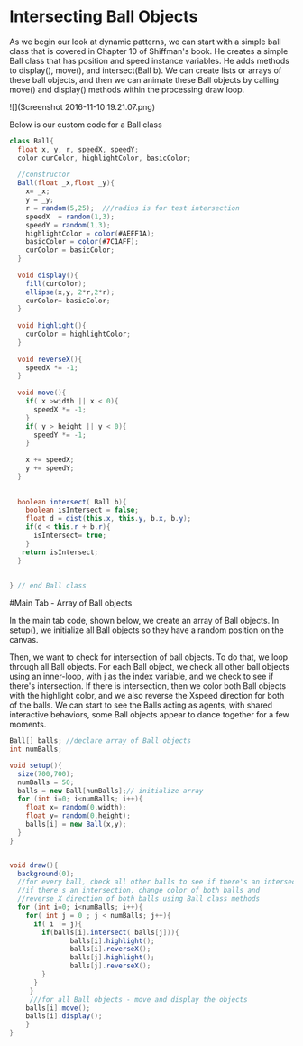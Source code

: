 # Intersecting Ball Objects

As we begin our look at dynamic patterns, we can start with a simple ball class that is covered in Chapter 10 of Shiffman's book.  He creates a simple Ball class that has position and speed instance variables.  He adds methods to display(), move(), and intersect(Ball b). We can create lists or arrays of these ball objects, and then we can animate these Ball objects by calling move() and display() methods within the processing draw loop.

![](Screenshot 2016-11-10 19.21.07.png)

Below is our custom code for a Ball class

```java
class Ball{
  float x, y, r, speedX, speedY;
  color curColor, highlightColor, basicColor;
  
  //constructor
  Ball(float _x,float _y){
    x= _x;
    y = _y;
    r = random(5,25);  ///radius is for test intersection
    speedX  = random(1,3);
    speedY = random(1,3);
    highlightColor = color(#AEFF1A);
    basicColor = color(#7C1AFF);
    curColor = basicColor;
  }
  
  void display(){
    fill(curColor);
    ellipse(x,y, 2*r,2*r); 
    curColor= basicColor;
  }
  
  void highlight(){
    curColor = highlightColor;
  }
  
  void reverseX(){
    speedX *= -1;
  }
  
  void move(){
    if( x >width || x < 0){
      speedX *= -1;
    }
    if( y > height || y < 0){
      speedY *= -1;
    }
    
    x += speedX;
    y += speedY;
  }
  
  
  boolean intersect( Ball b){
    boolean isIntersect = false;
    float d = dist(this.x, this.y, b.x, b.y);
    if(d < this.r + b.r){
      isIntersect= true;
    }
   return isIntersect;
  }
  
  
} // end Ball class

```

#Main Tab - Array of Ball objects

In the main tab code, shown below, we create an array of Ball objects.  In setup(), we initialize all Ball objects so they have a random position on the canvas.

Then, we want to check for intersection of ball objects.  To do that, we loop through all Ball objects.  For each Ball object, we check all other ball objects using an inner-loop, with j as the index variable, and we check to see if there's intersection.  If there is intersection, then we color both Ball objects with the highlight color, and we also reverse the  Xspeed direction for both of the balls.  We can start to see the Balls acting as agents, with shared interactive behaviors, some Ball objects appear to dance together for a few moments.


```java
Ball[] balls; //declare array of Ball objects
int numBalls;

void setup(){
  size(700,700);
  numBalls = 50;
  balls = new Ball[numBalls];// initialize array
  for (int i=0; i<numBalls; i++){
    float x= random(0,width);
    float y= random(0,height);
    balls[i] = new Ball(x,y);
  }
}


void draw(){
  background(0);
  //for every ball, check all other balls to see if there's an intersection
  //if there's an intersection, change color of both balls and
  //reverse X direction of both balls using Ball class methods
  for (int i=0; i<numBalls; i++){
    for( int j = 0 ; j < numBalls; j++){
      if( i != j){
        if(balls[i].intersect( balls[j])){
               balls[i].highlight();
               balls[i].reverseX();
               balls[j].highlight();
               balls[j].reverseX();
        }
      }
     }
     ///for all Ball objects - move and display the objects
    balls[i].move();
    balls[i].display();
    } 
}

```